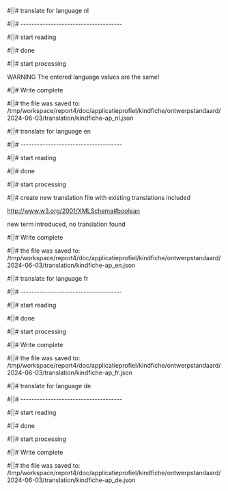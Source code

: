 #||# translate for language nl  

#||# -------------------------------------  

#||# start reading  

#||# done  

#||# start processing  

WARNING The entered language values are the same!  

#||# Write complete  

#||# the file was saved to: /tmp/workspace/report4/doc/applicatieprofiel/kindfiche/ontwerpstandaard/2024-06-03/translation/kindfiche-ap_nl.json  

#||# translate for language en  

#||# -------------------------------------  

#||# start reading  

#||# done  

#||# start processing  

#||# create new translation file with existing translations included  

http://www.w3.org/2001/XMLSchema#boolean

new term introduced, no translation found

#||# Write complete  

#||# the file was saved to: /tmp/workspace/report4/doc/applicatieprofiel/kindfiche/ontwerpstandaard/2024-06-03/translation/kindfiche-ap_en.json  

#||# translate for language fr  

#||# -------------------------------------  

#||# start reading  

#||# done  

#||# start processing  

#||# Write complete  

#||# the file was saved to: /tmp/workspace/report4/doc/applicatieprofiel/kindfiche/ontwerpstandaard/2024-06-03/translation/kindfiche-ap_fr.json  

#||# translate for language de  

#||# -------------------------------------  

#||# start reading  

#||# done  

#||# start processing  

#||# Write complete  

#||# the file was saved to: /tmp/workspace/report4/doc/applicatieprofiel/kindfiche/ontwerpstandaard/2024-06-03/translation/kindfiche-ap_de.json  

